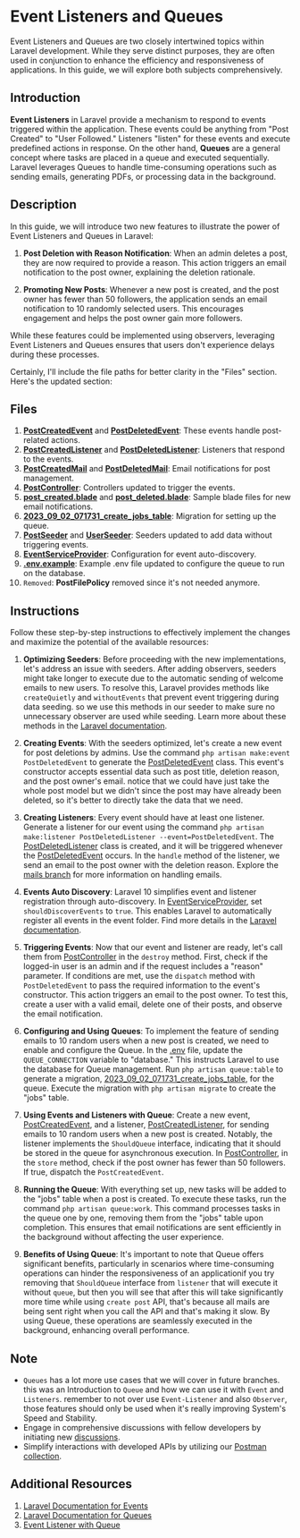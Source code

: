 # Event Listeners and Queues

Event Listeners and Queues are two closely intertwined topics within Laravel development. While they serve distinct purposes, they are often used in conjunction to enhance the efficiency and responsiveness of applications. In this guide, we will explore both subjects comprehensively.

## Introduction

**Event Listeners** in Laravel provide a mechanism to respond to events triggered within the application. These events could be anything from "Post Created" to "User Followed." Listeners "listen" for these events and execute predefined actions in response. On the other hand, **Queues** are a general concept where tasks are placed in a queue and executed sequentially. Laravel leverages Queues to handle time-consuming operations such as sending emails, generating PDFs, or processing data in the background.

## Description

In this guide, we will introduce two new features to illustrate the power of Event Listeners and Queues in Laravel:

1. **Post Deletion with Reason Notification**: When an admin deletes a post, they are now required to provide a reason. This action triggers an email notification to the post owner, explaining the deletion rationale.

2. **Promoting New Posts**: Whenever a new post is created, and the post owner has fewer than 50 followers, the application sends an email notification to 10 randomly selected users. This encourages engagement and helps the post owner gain more followers.

While these features could be implemented using observers, leveraging Event Listeners and Queues ensures that users don't experience delays during these processes.

Certainly, I'll include the file paths for better clarity in the "Files" section. Here's the updated section:

## Files
1. [**PostCreatedEvent**](app/Events/PostCreatedEvent.php) and [**PostDeletedEvent**](app/Events/PostDeletedEvent.php): These events handle post-related actions.
2. [**PostCreatedListener**](app/Listeners/PostCreatedListener.php) and [**PostDeletedListener**](app/Listeners/PostDeletedListener.php): Listeners that respond to the events.
3. [**PostCreatedMail**](app/Mail/PostCreatedMail.php) and [**PostDeletedMail**](app/Mail/PostDeletedMail.php): Email notifications for post management.
4. [**PostController**](app/Http/Controllers/Api/v1/PostController.php): Controllers updated to trigger the events.
5. [**post_created.blade**](resources/views/post_created.blade.php) and [**post_deleted.blade**](resources/views/post_deleted.blade.php): Sample blade files for new email notifications.
6. [**2023_09_02_071731_create_jobs_table**](database/migrations/2023_09_02_071731_create_jobs_table.php): Migration for setting up the queue.
7. [**PostSeeder**](database/seeders/PostSeeder.php) and [**UserSeeder**](database/seeders/UserSeeder.php): Seeders updated to add data without triggering events.
8. [**EventServiceProvider**](app/Providers/EventServiceProvider.php): Configuration for event auto-discovery.
9. [**.env.example**](.env.example): Example .env file updated to configure the queue to run on the database.
10. `Removed`: **PostFilePolicy** removed since it's not needed anymore.
## Instructions

Follow these step-by-step instructions to effectively implement the changes and maximize the potential of the available resources:

1. **Optimizing Seeders**: Before proceeding with the new implementations, let's address an issue with seeders. After adding observers, seeders might take longer to execute due to the automatic sending of welcome emails to new users. To resolve this, Laravel provides methods like `createQuietly` and `withoutEvents` that prevent event triggering during data seeding.
so we use this methods in our seeder to make sure no unnecessary observer are used while seeding. Learn more about these methods in the [Laravel documentation](https://laravel.com/docs/10.x/eloquent-relationships#the-create-method).

2. **Creating Events**: With the seeders optimized, let's create a new event for post deletions by admins. Use the command `php artisan make:event PostDeletedEvent` to generate the [PostDeletedEvent](app/Events/PostDeletedEvent.php) class. This event's constructor accepts essential data such as post title, deletion reason, and the post owner's email. notice that we could have just take the whole post model but we didn't since the post may have already been deleted, so it's better to directly take the data that we need.

3. **Creating Listeners**: Every event should have at least one listener. Generate a listener for our event using the command `php artisan make:listener PostDeletedListener --event=PostDeletedEvent`. The [PostDeletedListener](app/Listeners/PostDeletedListener.php) class is created, and it will be triggered whenever the [PostDeletedEvent](app/Events/PostDeletedEvent.php) occurs. In the `handle` method of the listener, we send an email to the post owner with the deletion reason. Explore the [mails branch](https://github.com/mazimez/laravel-hands-on/tree/sending-mails) for more information on handling emails.

4. **Events Auto Discovery**: Laravel 10 simplifies event and listener registration through auto-discovery. In [EventServiceProvider](app/Providers/EventServiceProvider.php), set `shouldDiscoverEvents` to `true`. This enables Laravel to automatically register all events in the event folder. Find more details in the [Laravel documentation](https://laravel.com/docs/10.x/events#event-discovery).

5. **Triggering Events**: Now that our event and listener are ready, let's call them from [PostController](app/Http/Controllers/Api/v1/PostController.php) in the `destroy` method. First, check if the logged-in user is an admin and if the request includes a "reason" parameter. If conditions are met, use the `dispatch` method with `PostDeletedEvent` to pass the required information to the event's constructor. This action triggers an email to the post owner. To test this, create a user with a valid email, delete one of their posts, and observe the email notification.

6. **Configuring and Using Queues**: To implement the feature of sending emails to 10 random users when a new post is created, we need to enable and configure the Queue. In the [.env](.env) file, update the `QUEUE_CONNECTION` variable to "database." This instructs Laravel to use the database for Queue management. Run `php artisan queue:table` to generate a migration, [2023_09_02_071731_create_jobs_table](database/migrations/2023_09_02_071731_create_jobs_table.php), for the queue. Execute the migration with `php artisan migrate` to create the "jobs" table.

7. **Using Events and Listeners with Queue**: Create a new event, [PostCreatedEvent](app/Events/PostCreatedEvent.php), and a listener, [PostCreatedListener](app/Listeners/PostCreatedListener.php), for sending emails to 10 random users when a new post is created. Notably, the listener implements the `ShouldQueue` interface, indicating that it should be stored in the queue for asynchronous execution. In [PostController](app/Http/Controllers/Api/v1/PostController.php), in the `store` method, check if the post owner has fewer than 50 followers. If true, dispatch the `PostCreatedEvent`.

8. **Running the Queue**: With everything set up, new tasks will be added to the "jobs" table when a post is created. To execute these tasks, run the command `php artisan queue:work`. This command processes tasks in the queue one by one, removing them from the "jobs" table upon completion. This ensures that email notifications are sent efficiently in the background without affecting the user experience.

9. **Benefits of Using Queue**: It's important to note that Queue offers significant benefits, particularly in scenarios where time-consuming operations can hinder the responsiveness of an applicationif you try removing that `ShouldQueue` interface from `listener` that will execute it without `queue`, but then you will see that after this will take significantly more time while using `create post` API, that's because all mails are being sent right when you call the API and that's making it slow.
By using Queue, these operations are seamlessly executed in the background, enhancing overall performance.

## Note

- `Queues` has a lot more use cases that we will cover in future branches. this was an Introduction to `Queue` and how we can use it with `Event` and `Listeners`. remember to not over use `Event-Listener` and also `Observer`, those features should only be used when it's really improving System's Speed and Stability.
- Engage in comprehensive discussions with fellow developers by initiating new [discussions](https://github.com/mazimez/laravel-hands-on/discussions).
- Simplify interactions with developed APIs by utilizing our [Postman collection](https://elements.getpostman.com/redirect?entityId=13692349-4c7deece-f174-43a3-adfa-95e6cf36792b&entityType=collection).

## Additional Resources

1. [Laravel Documentation for Events](https://laravel.com/docs/10.x/events#main-content)
1. [Laravel Documentation for Queues](https://laravel.com/docs/10.x/queues#main-content)
2. [Event Listener with Queue](https://ahmedshaltout.com/laravel/laravel-events-listeners-with-queue-tutorial/)
